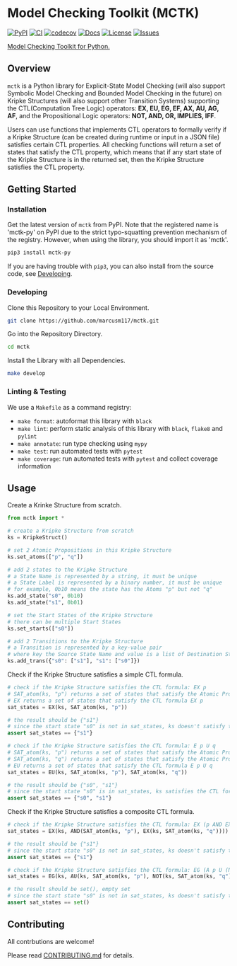 # Model Checking Toolkit (MCTK)

[![PyPI](https://img.shields.io/pypi/v/mctk-py?color=blue&label=PyPI)](https://pypi.org/project/mctk-py/) [![CI](https://github.com/marcusm117/mctk/workflows/CI/badge.svg?branch=dev)](https://github.com/marcusm117/mctk/actions?query=workflow%3A%22Build+Status%22) [![codecov](https://codecov.io/gh/marcusm117/mctk/branch/dev/graph/badge.svg)](https://codecov.io/gh/marcusm117/mctk) [![Docs](https://github.com/marcusm117/mctk/workflows/Docs/badge.svg?branch=dev)](https://marcusm117.github.io/mctk/) [![License](https://img.shields.io/badge/License-Apache_2.0-green)](https://github.com/marcusm117/mctk/blob/dev/LICENSE) [![Issues](https://img.shields.io/github/issues/marcusm117/FV_mctk?color=red&label=Issues)](https://github.com/marcusm117/mctk/issues)

[Model Checking Toolkit for Python.](https://marcusm117.github.io/mctk/)

## Overview

`mctk` is a Python library for Explicit-State Model Checking (will also support Symbolic Model Checking and Bounded Model Checking in the future) on Kripke Structures (will also support other Transition Systems) supporting the CTL(Computation Tree Logic) operators: **EX, EU, EG, EF, AX, AU, AG, AF**, and the Propositional Logic operators: **NOT, AND, OR, IMPLIES, IFF**.

Users can use functions that implements CTL operators to formally verify if a Kripke Structure (can be created during runtime or input in a JSON file) satisfies certain CTL properties. All checking functions will return a set of states that satisfy the CTL property, which means that if any start state of the Kripke Structure is in the returned set, then the Kripke Structure satisfies the CTL property.

## Getting Started

### Installation

Get the latest version of `mctk` from PyPI. Note that the registered name is 'mctk-py' on PyPI due to the strict typo-squatting prevention mechanism of the registry. However, when using the library, you should import it as 'mctk'.

   ``` bash
   pip3 install mctk-py
   ```

If you are having trouble with `pip3`, you can also install from the source code, see [Developing](#developing).

### Developing

Clone this Repository to your Local Environment.

   ``` bash
   git clone https://github.com/marcusm117/mctk.git
   ```

Go into the Repository Directory.

   ``` bash
   cd mctk
   ```

Install the Library with all Dependencies.

   ``` bash
   make develop
   ```

### Linting & Testing

We use a `Makefile` as a command registry:

- `make format`: autoformat  this library with `black`
- `make lint`: perform static analysis of this library with `black`, `flake8` and `pylint`
- `make annotate`: run type checking using `mypy`
- `make test`: run automated tests with `pytest`
- `make coverage`: run automated tests with `pytest` and collect coverage information

## Usage

Create a Krinke Structure from scratch.

``` python
from mctk import *

# create a Kripke Structure from scratch
ks = KripkeStruct()

# set 2 Atomic Propositions in this Kripke Structure
ks.set_atoms(["p", "q"])

# add 2 states to the Kripke Structure
# a State Name is represented by a string, it must be unique
# a State Label is represented by a binary number, it must be unique
# for example, 0b10 means the state has the Atoms "p" but not "q"
ks.add_state("s0", 0b10)
ks.add_state("s1", 0b01)

# set the Start States of the Kripke Structure
# there can be multiple Start States
ks.set_starts(["s0"])

# add 2 Transitions to the Kripke Structure
# a Transition is represented by a key-value pair
# where key the Source State Name and value is a list of Destination State Names
ks.add_trans({"s0": ["s1"], "s1": ["s0"]})
```

Check if the Kripke Structure satisfies a simple CTL formula.

``` python
# check if the Kripke Structure satisfies the CTL formula: EX p
# SAT_atom(ks, "p") returns a set of states that satisfy the Atomic Proposition p
# EX returns a set of states that satisfy the CTL formula EX p
sat_states = EX(ks, SAT_atom(ks, "p"))

# the result should be {"s1"}
# since the start state "s0" is not in sat_states, ks doesn't satisfy the CTL formula
assert sat_states == {"s1"}

# check if the Kripke Structure satisfies the CTL formula: E p U q
# SAT_atom(ks, "p") returns a set of states that satisfy the Atomic Proposition p
# SAT_atom(ks, "q") returns a set of states that satisfy the Atomic Proposition q
# EU returns a set of states that satisfy the CTL formula E p U q
sat_states = EU(ks, SAT_atom(ks, "p"), SAT_atom(ks, "q"))

# the result should be {"s0", "s1"}
# since the start state "s0" is in sat_states, ks satisfies the CTL formula
assert sat_states == {"s0", "s1"}
```

Check if the Kripke Structure satisfies a composite CTL formula.

``` python
# check if the Kripke Structure satisfies the CTL formula: EX (p AND EX q)
sat_states = EX(ks, AND(SAT_atom(ks, "p"), EX(ks, SAT_atom(ks, "q"))))

# the result should be {"s1"}
# since the start state "s0" is not in sat_states, ks doesn't satisfy the CTL formula
assert sat_states == {"s1"}

# check if the Kripke Structure satisfies the CTL formula: EG (A p U (NOT q))
sat_states = EG(ks, AU(ks, SAT_atom(ks, "p"), NOT(ks, SAT_atom(ks, "q"))))

# the result should be set(), empty set
# since the start state "s0" is not in sat_states, ks doesn't satisfy the CTL formula
assert sat_states == set()
```

## Contributing

All contrbutions are welcome!

Please read [CONTRIBUTING.md](CONTRIBUTING.md) for details.
